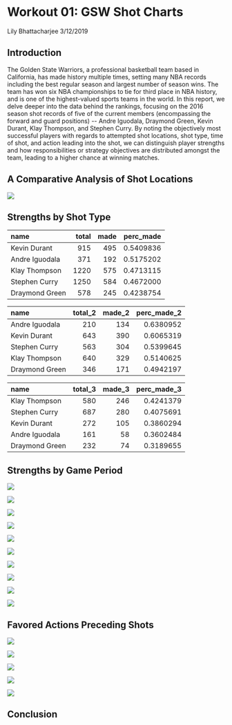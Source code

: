 Workout 01: GSW Shot Charts
================
Lily Bhattacharjee
3/12/2019

Introduction
------------

The Golden State Warriors, a professional basketball team based in California, has made history multiple times, setting many NBA records including the best regular season and largest number of season wins. The team has won six NBA championships to tie for third place in NBA history, and is one of the highest-valued sports teams in the world. In this report, we delve deeper into the data behind the rankings, focusing on the 2016 season shot records of five of the current members (encompassing the forward and guard positions) -- Andre Iguodala, Draymond Green, Kevin Durant, Klay Thompson, and Stephen Curry. By noting the objectively most successful players with regards to attempted shot locations, shot type, time of shot, and action leading into the shot, we can distinguish player strengths and how responsibilities or strategy objectives are distributed amongst the team, leading to a higher chance at winning matches.

A Comparative Analysis of Shot Locations
----------------------------------------

<img src="../images/gsw-shot-charts.png" style="display: block; margin: auto;" />

Strengths by Shot Type
----------------------

| name           |  total|  made|  perc\_made|
|:---------------|------:|-----:|-----------:|
| Kevin Durant   |    915|   495|   0.5409836|
| Andre Iguodala |    371|   192|   0.5175202|
| Klay Thompson  |   1220|   575|   0.4713115|
| Stephen Curry  |   1250|   584|   0.4672000|
| Draymond Green |    578|   245|   0.4238754|

| name           |  total\_2|  made\_2|  perc\_made\_2|
|:---------------|---------:|--------:|--------------:|
| Andre Iguodala |       210|      134|      0.6380952|
| Kevin Durant   |       643|      390|      0.6065319|
| Stephen Curry  |       563|      304|      0.5399645|
| Klay Thompson  |       640|      329|      0.5140625|
| Draymond Green |       346|      171|      0.4942197|

| name           |  total\_3|  made\_3|  perc\_made\_3|
|:---------------|---------:|--------:|--------------:|
| Klay Thompson  |       580|      246|      0.4241379|
| Stephen Curry  |       687|      280|      0.4075691|
| Kevin Durant   |       272|      105|      0.3860294|
| Andre Iguodala |       161|       58|      0.3602484|
| Draymond Green |       232|       74|      0.3189655|

Strengths by Game Period
------------------------

![](workout01-lily-bhattacharjee_files/figure-markdown_github/unnamed-chunk-6-1.png)

![](workout01-lily-bhattacharjee_files/figure-markdown_github/unnamed-chunk-7-1.png)

![](workout01-lily-bhattacharjee_files/figure-markdown_github/unnamed-chunk-8-1.png)

![](workout01-lily-bhattacharjee_files/figure-markdown_github/unnamed-chunk-9-1.png)

![](workout01-lily-bhattacharjee_files/figure-markdown_github/unnamed-chunk-10-1.png)

![](workout01-lily-bhattacharjee_files/figure-markdown_github/unnamed-chunk-11-1.png)

![](workout01-lily-bhattacharjee_files/figure-markdown_github/unnamed-chunk-12-1.png)

![](workout01-lily-bhattacharjee_files/figure-markdown_github/unnamed-chunk-13-1.png)

![](workout01-lily-bhattacharjee_files/figure-markdown_github/unnamed-chunk-14-1.png)

![](workout01-lily-bhattacharjee_files/figure-markdown_github/unnamed-chunk-15-1.png)

Favored Actions Preceding Shots
-------------------------------

![](workout01-lily-bhattacharjee_files/figure-markdown_github/unnamed-chunk-16-1.png)

![](workout01-lily-bhattacharjee_files/figure-markdown_github/unnamed-chunk-17-1.png)

![](workout01-lily-bhattacharjee_files/figure-markdown_github/unnamed-chunk-18-1.png)

![](workout01-lily-bhattacharjee_files/figure-markdown_github/unnamed-chunk-19-1.png)

![](workout01-lily-bhattacharjee_files/figure-markdown_github/unnamed-chunk-20-1.png)

Conclusion
----------
